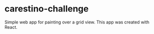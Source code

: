 # carestino-challenge
Simple web app for painting over a grid view.
This app was created with React.
